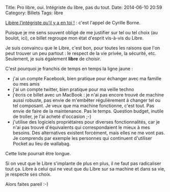 Title: Pro libre, oui. Intégriste du libre, pas du tout.
Date: 2014-06-10 20:59
Category: Billets
Tags: libre

[Libère l’intégriste qu’il y a en toi !](http://blog-libre.org/post/2014/06/01/libere-lintegriste-quil-y-a-en-toi) : c'est l'appel de Cyrille Borne.

Puisque je me sens souvent obligé de me justifier sur tel ou tel choix (au boulot, ici), ce billet regroupe mon état d'esprit vis-à-vis du Libre.

Je suis convaincu que le Libre, c'est bon, pour toutes les raisons que l'on peut trouver un peu partout : le respect de la vie privée, la sécurité, etc.
Seulement, je suis également **libre** de choisir.

C'est pourquoi je franchis de temps en temps la ligne jaune :

* j'ai un compte Facebook, bien pratique pour échanger avec ma famille ou mes amis
* j'ai un compte twitter, bien pratique pour ma veille techno
* j'écris ce billet avec un MacBook : je n'ai pas encore trouvé de machine aussi robuste, pas envie de m'embêter régulièrement à changer tel ou tel composant. Je veux que ma machine fonctionne, c'est tout. Pas envie de faire de la maintenance. Pas le temps. Question budget, inutile de troller, je l'ai acheté d'occasion ;-)
* j'utilise des logiciels propriétaires pour diverses fonctionnalités, car je n'ai pas trouvé d'équivalents qui correspondaient le mieux à mes besoins. Des alternatives existent forcément, mais elles ne me vont pas. Je comprends par exemple les personnes qui continuent d'utiliser Pocket au lieu de wallabag.

Cette liste pourrait être longue.

Si on veut que le Libre s'implante de plus en plus, il ne faut pas radicaliser tout ça.
Libre à celui qui ne veut que du Libre sur sa machine et dans sa vie, je respecte ses choix.

Alors faites pareil :-)
